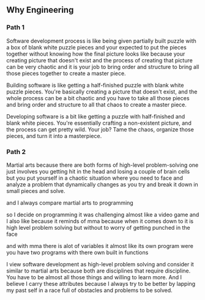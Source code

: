 
## Why Engineering  

### Path 1

  
Software development process is like being given partially built puzzle with a box of blank white puzzle pieces and your expected to put the pieces together without knowing how the final picture looks like because your creating picture that doesn't exist and the process of creating that picture can be very chaotic and it is your job to bring order and structure to bring all those pieces together to create a master piece.


Building software is like getting a half-finished puzzle with blank white puzzle pieces. You're basically creating a picture that doesn't exist, and the whole process can be a bit chaotic and you have to take all those pieces and bring order and structure to all that chaos to create a master piece.



Developing software is a bit like getting a puzzle with half-finished and blank white pieces. You're essentially crafting a non-existent picture, and the process can get pretty wild. Your job? Tame the chaos, organize those pieces, and turn it into a masterpiece.



### Path 2


  
Martial arts because there are both forms of high-level problem-solving one just involves you getting hit in the head and losing a couple of brain cells but you put yourself in a chaotic situation where you need to face and analyze a problem that dynamically changes as you try and break it down in small pieces and solve.


and I always compare martial arts to programming  
  

  
so I decide on programming it was challenging almost like a video game and  
I also like because it reminds of mma because when it comes down to it is high level problem solving but without to worry of getting punched in the face  
  
and with mma there is alot of variables it almost like its own program were you have two programs with there own built in functions


I view software development as high-level problem solving and consider it similar to martial arts because both are disciplines that require discipline. You have to be almost all those things and willing to learn more. And I believe I carry these attributes because I always try to be better by lapping my past self in a race full of obstacles and problems to be solved. 


